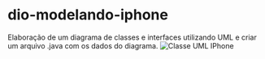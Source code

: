 # dio-modelando-iphone
Elaboração de um diagrama de classes e interfaces utilizando UML e criar um arquivo .java com os dados do diagrama.
![Classe UML IPhone](https://github.com/VanessaMML/dio-modelando-iphone/assets/149635963/10d402e7-2cbd-4355-9c8b-55243307739b)
